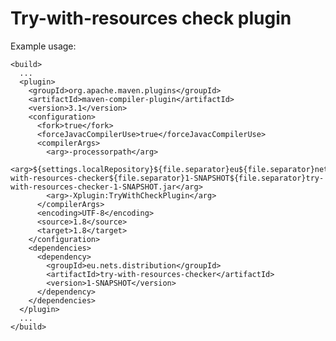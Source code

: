 Try-with-resources check plugin
===============================

Example usage:

    <build>
      ...
      <plugin>
        <groupId>org.apache.maven.plugins</groupId>
        <artifactId>maven-compiler-plugin</artifactId>
        <version>3.1</version>
        <configuration>
          <fork>true</fork>
          <forceJavacCompilerUse>true</forceJavacCompilerUse>
          <compilerArgs>
            <arg>-processorpath</arg>
            <arg>${settings.localRepository}${file.separator}eu${file.separator}nets${file.separator}distribution${file.separator}try-with-resources-checker${file.separator}1-SNAPSHOT${file.separator}try-with-resources-checker-1-SNAPSHOT.jar</arg>
            <arg>-Xplugin:TryWithCheckPlugin</arg>
          </compilerArgs>
          <encoding>UTF-8</encoding>
          <source>1.8</source>
          <target>1.8</target>
        </configuration>
        <dependencies>
          <dependency>
            <groupId>eu.nets.distribution</groupId>
            <artifactId>try-with-resources-checker</artifactId>
            <version>1-SNAPSHOT</version>
          </dependency>
        </dependencies>
      </plugin>
      ...
    </build>
     